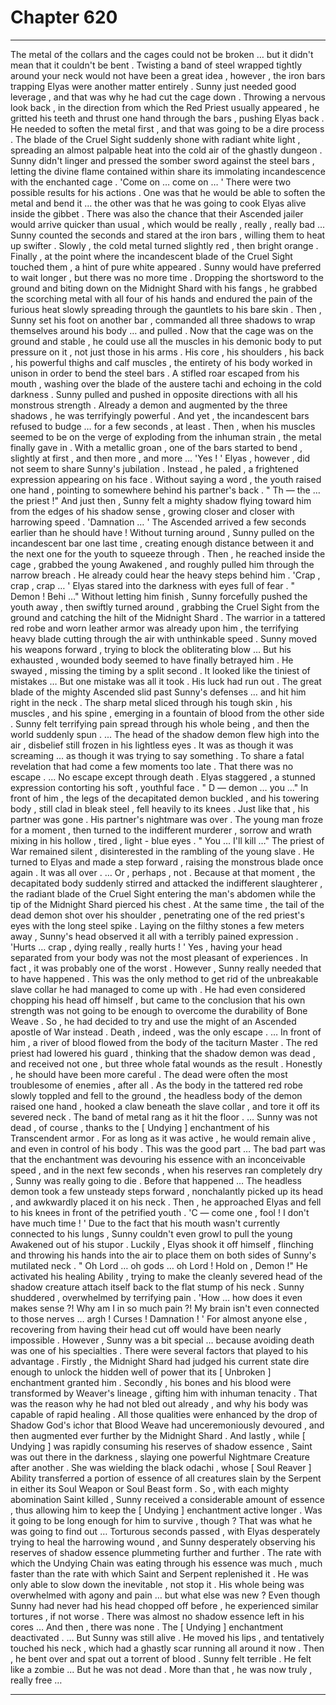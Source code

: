 
# Chapter 620


---

The metal of the collars and the cages could not be broken … but it didn't mean that it couldn't be bent . Twisting a band of steel wrapped tightly around your neck would not have been a great idea , however , the iron bars trapping Elyas were another matter entirely .
Sunny just needed good leverage , and that was why he had cut the cage down .
Throwing a nervous look back , in the direction from which the Red Priest usually appeared , he gritted his teeth and thrust one hand through the bars , pushing Elyas back . He needed to soften the metal first , and that was going to be a dire process .
The blade of the Cruel Sight suddenly shone with radiant white light , spreading an almost palpable heat into the cold air of the ghastly dungeon . Sunny didn't linger and pressed the somber sword against the steel bars , letting the divine flame contained within share its immolating incandescence with the enchanted cage .
'Come on … come on … '
There were two possible results for his actions . One was that he would be able to soften the metal and bend it … the other was that he was going to cook Elyas alive inside the gibbet .
There was also the chance that their Ascended jailer would arrive quicker than usual , which would be really , really , really bad ...
Sunny counted the seconds and stared at the iron bars , willing them to heat up swifter . Slowly , the cold metal turned slightly red , then bright orange . Finally , at the point where the incandescent blade of the Cruel Sight touched them , a hint of pure white appeared .
Sunny would have preferred to wait longer , but there was no more time .
Dropping the shortsword to the ground and biting down on the Midnight Shard with his fangs , he grabbed the scorching metal with all four of his hands and endured the pain of the furious heat slowly spreading through the gauntlets to his bare skin . Then , Sunny set his foot on another bar , commanded all three shadows to wrap themselves around his body … and pulled .
Now that the cage was on the ground and stable , he could use all the muscles in his demonic body to put pressure on it , not just those in his arms . His core , his shoulders , his back , his powerful thighs and calf muscles , the entirety of his body worked in unison in order to bend the steel bars .
A stifled roar escaped from his mouth , washing over the blade of the austere tachi and echoing in the cold darkness .
Sunny pulled and pushed in opposite directions with all his monstrous strength . Already a demon and augmented by the three shadows , he was terrifyingly powerful . And yet , the incandescent bars refused to budge … for a few seconds , at least .
Then , when his muscles seemed to be on the verge of exploding from the inhuman strain , the metal finally gave in . With a metallic groan , one of the bars started to bend , slightly at first , and then more , and more …
'Yes ! '
Elyas , however , did not seem to share Sunny's jubilation . Instead , he paled , a frightened expression appearing on his face . Without saying a word , the youth raised one hand , pointing to somewhere behind his partner's back .
" Th — the … the priest !"
And just then , Sunny felt a mighty shadow flying toward him from the edges of his shadow sense , growing closer and closer with harrowing speed .
'Damnation … '
The Ascended arrived a few seconds earlier than he should have !
Without turning around , Sunny pulled on the incandescent bar one last time , creating enough distance between it and the next one for the youth to squeeze through .
Then , he reached inside the cage , grabbed the young Awakened , and roughly pulled him through the narrow breach .
He already could hear the heavy steps behind him .
'Crap , crap , crap … '
Elyas stared into the darkness with eyes full of fear .
" Demon ! Behi …"
Without letting him finish , Sunny forcefully pushed the youth away , then swiftly turned around , grabbing the Cruel Sight from the ground and catching the hilt of the Midnight Shard .
The warrior in a tattered red robe and worn leather armor was already upon him , the terrifying heavy blade cutting through the air with unthinkable speed . Sunny moved his weapons forward , trying to block the obliterating blow …
But his exhausted , wounded body seemed to have finally betrayed him . He swayed , missing the timing by a split second .
It looked like the tiniest of mistakes …
But one mistake was all it took .
His luck had run out .
The great blade of the mighty Ascended slid past Sunny's defenses … and hit him right in the neck .
The sharp metal sliced through his tough skin , his muscles , and his spine , emerging in a fountain of blood from the other side . Sunny felt terrifying pain spread through his whole being , and then the world suddenly spun .
... The head of the shadow demon flew high into the air , disbelief still frozen in his lightless eyes . It was as though it was screaming ... as though it was trying to say something . To share a fatal revelation that had come a few moments too late .
That there was no escape .
... No escape except through death .
Elyas staggered , a stunned expression contorting his soft , youthful face .
" D — demon … you …"
In front of him , the legs of the decapitated demon buckled , and his towering body , still clad in bleak steel , fell heavily to its knees .
Just like that , his partner was gone .
His partner's nightmare was over .
The young man froze for a moment , then turned to the indifferent murderer , sorrow and wrath mixing in his hollow , tired , light - blue eyes .
" You … I'll kill …"
The priest of War remained silent , disinterested in the rambling of the young slave . He turned to Elyas and made a step forward , raising the monstrous blade once again .
It was all over .
… Or , perhaps , not . Because at that moment , the decapitated body suddenly stirred and attacked the indifferent slaughterer , the radiant blade of the Cruel Sight entering the man's abdomen while the tip of the Midnight Shard pierced his chest . At the same time , the tail of the dead demon shot over his shoulder , penetrating one of the red priest's eyes with the long steel spike .
Laying on the filthy stones a few meters away , Sunny's head observed it all with a terribly pained expression .
'Hurts … crap , dying really , really hurts ! '
Yes , having your head separated from your body was not the most pleasant of experiences . In fact , it was probably one of the worst .
However , Sunny really needed that to have happened . This was the only method to get rid of the unbreakable slave collar he had managed to come up with . He had even considered chopping his head off himself , but came to the conclusion that his own strength was not going to be enough to overcome the durability of Bone Weave .
So , he had decided to try and use the might of an Ascended apostle of War instead . Death , indeed , was the only escape .
… In front of him , a river of blood flowed from the body of the taciturn Master . The red priest had lowered his guard , thinking that the shadow demon was dead , and received not one , but three whole fatal wounds as the result .
Honestly , he should have been more careful . The dead were often the most troublesome of enemies , after all .
As the body in the tattered red robe slowly toppled and fell to the ground , the headless body of the demon raised one hand , hooked a claw beneath the slave collar , and tore it off its severed neck .
The band of metal rang as it hit the floor .
… Sunny was not dead , of course , thanks to the [ Undying ] enchantment of his Transcendent armor . For as long as it was active , he would remain alive , and even in control of his body . This was the good part …
The bad part was that the enchantment was devouring his essence with an inconceivable speed , and in the next few seconds , when his reserves ran completely dry , Sunny was really going to die .
Before that happened …
The headless demon took a few unsteady steps forward , nonchalantly picked up its head , and awkwardly placed it on his neck . Then , he approached Elyas and fell to his knees in front of the petrified youth .
'C — come one , fool ! I don't have much time ! '
Due to the fact that his mouth wasn't currently connected to his lungs , Sunny couldn't even growl to pull the young Awakened out of his stupor .
Luckily , Elyas shook it off himself , flinching and throwing his hands into the air to place them on both sides of Sunny's mutilated neck .
" Oh Lord … oh gods … oh Lord ! Hold on , Demon !"
He activated his healing Ability , trying to make the cleanly severed head of the shadow creature attach itself back to the flat stump of his neck .
Sunny shuddered , overwhelmed by terrifying pain .
'How … how does it even makes sense ?! Why am I in so much pain ?! My brain isn't even connected to those nerves … argh ! Curses ! Damnation ! '
For almost anyone else , recovering from having their head cut off would have been nearly impossible . However , Sunny was a bit special … because avoiding death was one of his specialties .
There were several factors that played to his advantage .
Firstly , the Midnight Shard had judged his current state dire enough to unlock the hidden well of power that its [ Unbroken ] enchantment granted him .
Secondly , his bones and his blood were transformed by Weaver's lineage , gifting him with inhuman tenacity . That was the reason why he had not bled out already , and why his body was capable of rapid healing . All those qualities were enhanced by the drop of Shadow God's ichor that Blood Weave had unceremoniously devoured , and then augmented ever further by the Midnight Shard .
And lastly , while [ Undying ] was rapidly consuming his reserves of shadow essence , Saint was out there in the darkness , slaying one powerful Nightmare Creature after another . She was wielding the black odachi , whose [ Soul Reaver ] Ability transferred a portion of essence of all creatures slain by the Serpent in either its Soul Weapon or Soul Beast form .
So , with each mighty abomination Saint killed , Sunny received a considerable amount of essence , thus allowing him to keep the [ Undying ] enchantment active longer .
Was it going to be long enough for him to survive , though ?
That was what he was going to find out …
Torturous seconds passed , with Elyas desperately trying to heal the harrowing wound , and Sunny desperately observing his reserves of shadow essence plummeting further and further . The rate with which the Undying Chain was eating through his essence was much , much faster than the rate with which Saint and Serpent replenished it .
He was only able to slow down the inevitable , not stop it .
His whole being was overwhelmed with agony and pain … but what else was new ? Even though Sunny had never had his head chopped off before , he experienced similar tortures , if not worse .
There was almost no shadow essence left in his cores …
And then , there was none .
The [ Undying ] enchantment deactivated .
… But Sunny was still alive .
He moved his lips , and tentatively touched his neck , which had a ghastly scar running all around it now .
Then , he bent over and spat out a torrent of blood .
Sunny felt terrible . He felt like a zombie ...
But he was not dead .
More than that , he was now truly , really free …

---

